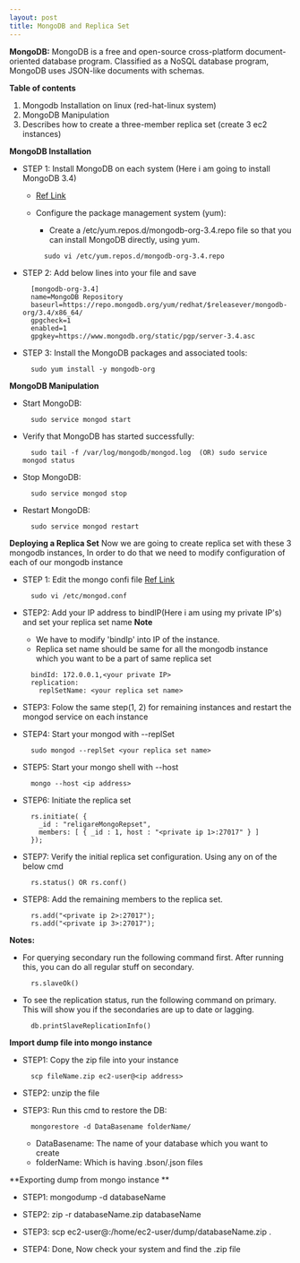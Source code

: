 ```yaml
---
layout: post
title: MongoDB and Replica Set
---
```


**MongoDB:**
MongoDB is a free and open-source cross-platform document-oriented database program. Classified as a NoSQL database program, MongoDB uses JSON-like documents with schemas.

**Table of contents**

  1. Mongodb Installation on linux (red-hat-linux system)
  2. MongoDB Manipulation
  3. Describes how to create a three-member replica set (create 3 ec2 instances)


**MongoDB Installation**


* STEP 1: Install MongoDB on each system (Here i am going to install MongoDB 3.4)
  - [Ref Link](https://docs.mongodb.com/manual/tutorial/install-mongodb-on-red-hat/)
  - Configure the package management system (yum):
    - Create a /etc/yum.repos.d/mongodb-org-3.4.repo file so that you can install MongoDB directly, using yum.
    
    ```
      sudo vi /etc/yum.repos.d/mongodb-org-3.4.repo
    ```
* STEP 2: Add below lines into your file and save
  
  ```
    [mongodb-org-3.4]
    name=MongoDB Repository
    baseurl=https://repo.mongodb.org/yum/redhat/$releasever/mongodb-org/3.4/x86_64/
    gpgcheck=1
    enabled=1
    gpgkey=https://www.mongodb.org/static/pgp/server-3.4.asc
  ```
* STEP 3: Install the MongoDB packages and associated tools:

  ```
    sudo yum install -y mongodb-org
  ```

**MongoDB Manipulation**
  
  - Start MongoDB:
    
    ```
      sudo service mongod start
    ```
  - Verify that MongoDB has started successfully:
    
    ```
      sudo tail -f /var/log/mongodb/mongod.log  (OR) sudo service mongod status
    ```
  - Stop MongoDB:
    
    ```
      sudo service mongod stop
    ```
  - Restart MongoDB:
    
    ```
      sudo service mongod restart
    ```

**Deploying a Replica Set**
Now we are going to create replica set with these 3 mongodb instances, In order to do that we need to modify configuration of each of our mongodb instance

* STEP 1: Edit the mongo confi file [Ref Link](https://docs.mongodb.com/manual/tutorial/deploy-replica-set/)

  ```
    sudo vi /etc/mongod.conf
  ```

* STEP2: Add your IP address to bindIP(Here i am using my private IP's) and set your replica set name
    **Note**
    - We have to modify 'bindIp' into IP of the instance.
    - Replica set name should be same for all the mongodb instance which you want to be a part of same replica set

    ```
      bindId: 172.0.0.1,<your private IP>
      replication:
        replSetName: <your replica set name>
    ```

* STEP3: Folow the same step(1, 2) for remaining instances and restart the mongod service on each instance
  
* STEP4: Start your mongod with --replSet
    
  ```
    sudo mongod --replSet <your replica set name>
  ```

* STEP5: Start your mongo shell with --host
  
  ```
    mongo --host <ip address>
  ```

* STEP6: Initiate the replica set

  ```
    rs.initiate( {
      _id : "religareMongoRepset",
      members: [ { _id : 1, host : "<private ip 1>:27017" } ]
    });
  ```
  
* STEP7: Verify the initial replica set configuration. Using any on of the below cmd
    
  ```
    rs.status() OR rs.conf()
  ```
  
* STEP8: Add the remaining members to the replica set.
  
  ```
    rs.add("<private ip 2>:27017");
    rs.add("<private ip 3>:27017");
  ```

**Notes:**

* For querying secondary run the following command first. After running this, you can do all regular stuff on secondary.
  
  ```
    rs.slaveOk()
  ```
* To see the replication status, run the following command on primary. This will show you if the secondaries are up to date or lagging.
    
  ```
    db.printSlaveReplicationInfo()
  ```

**Import dump file into mongo instance**

* STEP1: Copy the zip file into your instance
  
  ```
    scp fileName.zip ec2-user@<ip address>
  ```
* STEP2: unzip the file
* STEP3: Run this cmd to restore the DB:
  
  ```
    mongorestore -d DataBasename folderName/
  ```
  - DataBasename: The name of your database which you want to create
  - folderName: Which is having .bson/.json files


**Exporting dump from mongo instance **

* STEP1: mongodump -d databaseName

* STEP2: zip -r databaseName.zip databaseName

* STEP3: scp ec2-user@<ip address>:/home/ec2-user/dump/databaseName.zip .

* STEP4: Done, Now check your system and find the .zip file
    